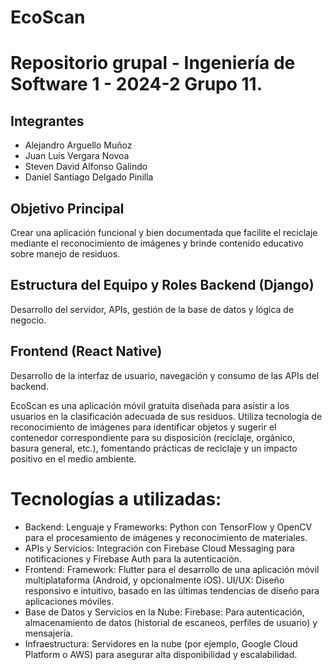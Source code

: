 # EcoScan

# Repositorio grupal - Ingeniería de Software 1 - 2024-2 Grupo 11.

## Integrantes
- Alejandro Arguello Muñoz
- Juan Luis Vergara Novoa
- Steven David Alfonso Galindo
- Daniel Santiago Delgado Pinilla


## Objetivo Principal
Crear una aplicación funcional y bien documentada que facilite el reciclaje mediante el reconocimiento de imágenes y brinde contenido educativo sobre manejo de residuos.

## Estructura del Equipo y Roles Backend (Django)
Desarrollo del servidor, APIs, gestión de la base de datos y lógica de negocio.
## Frontend (React Native) 
Desarrollo de la interfaz de usuario, navegación y consumo de las APIs del backend.

EcoScan es una aplicación móvil gratuita diseñada para asistir a los usuarios en la clasificación adecuada de sus residuos. Utiliza tecnología de reconocimiento de imágenes para identificar objetos y sugerir el contenedor correspondiente para su disposición (reciclaje, orgánico, basura general, etc.), fomentando prácticas de reciclaje y un impacto positivo en el medio ambiente.

# Tecnologías a utilizadas: 
- Backend: Lenguaje y Frameworks: Python con TensorFlow y OpenCV para el procesamiento de imágenes y reconocimiento de materiales.
- APIs y Servicios: Integración con Firebase Cloud Messaging para notificaciones y Firebase Auth para la autenticación.
- Frontend: Framework: Flutter para el desarrollo de una aplicación móvil multiplataforma (Android, y opcionalmente iOS). UI/UX: Diseño responsivo e intuitivo, basado en las últimas tendencias de diseño para aplicaciones móviles.
- Base de Datos y Servicios en la Nube: Firebase: Para autenticación, almacenamiento de datos (historial de escaneos, perfiles de usuario) y mensajería.
- Infraestructura: Servidores en la nube (por ejemplo, Google Cloud Platform o AWS) para asegurar alta disponibilidad y escalabilidad.
